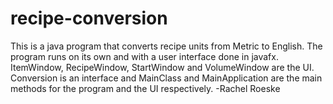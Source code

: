 # recipe-conversion
This is a java program that converts recipe units from Metric to English.  The program runs on its own and with a user interface done in javafx.  ItemWindow, RecipeWindow, StartWindow and VolumeWindow are the UI.  Conversion is an interface and MainClass and MainApplication are the main methods for the program and the UI respectively.
-Rachel Roeske
